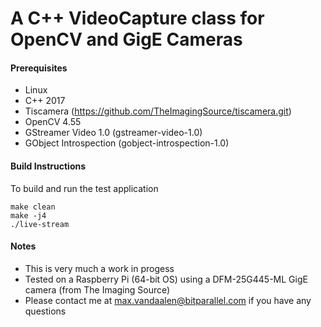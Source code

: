# A C++ VideoCapture class for OpenCV and GigE Cameras

#### Prerequisites
- Linux
- C++ 2017
- Tiscamera (https://github.com/TheImagingSource/tiscamera.git)
- OpenCV 4.55
- GStreamer Video 1.0 (gstreamer-video-1.0)
- GObject Introspection (gobject-introspection-1.0)

#### Build Instructions
To build and run the test application

```
make clean
make -j4
./live-stream
```

#### Notes
- This is very much a work in progess
- Tested on a Raspberry Pi (64-bit OS) using a DFM-25G445-ML GigE camera (from The Imaging Source)
- Please contact me at max.vandaalen@bitparallel.com if you have any questions
